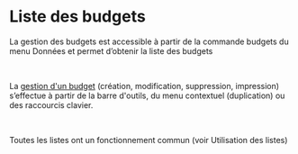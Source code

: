 # Liste des budgets



La gestion des budgets est accessible à partir de la commande budgets 
 du menu Données et permet d’obtenir la liste des budgets


 


La [gestion d'un budget](../Budget/Budget.md) 
 (création, modification, 
 suppression, impression) 
 s’effectue à partir de la barre d'outils, du menu contextuel (duplication) 
 ou des raccourcis clavier.


 


Toutes les listes ont un fonctionnement commun (voir Utilisation des 
 listes)


